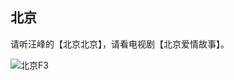 ## 北京

请听汪峰的【北京北京】，请看电视剧【北京爱情故事】。

![北京F3](https://thumbnail1.baidupcs.com/thumbnail/61d60a9b3t49b2965bc58d05c83b77e7?fid=3845739828-250528-455404951517440&rt=pr&sign=FDTAER-DCb740ccc5511e5e8fedcff06b081203-wy9yWGuRu21tYRkmPPM2bS0aJFI%3d&expires=8h&chkbd=0&chkv=0&dp-logid=413702949358257030&dp-callid=0&time=1718463600&size=c2560_u1440&quality=90&vuk=3845739828&ft=image&autopolicy=1 "实习的导师和同事")

